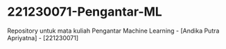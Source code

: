 # 221230071-Pengantar-ML
Repository untuk mata kuliah Pengantar Machine Learning - [Andika Putra Apriyatna] - [221230071]

